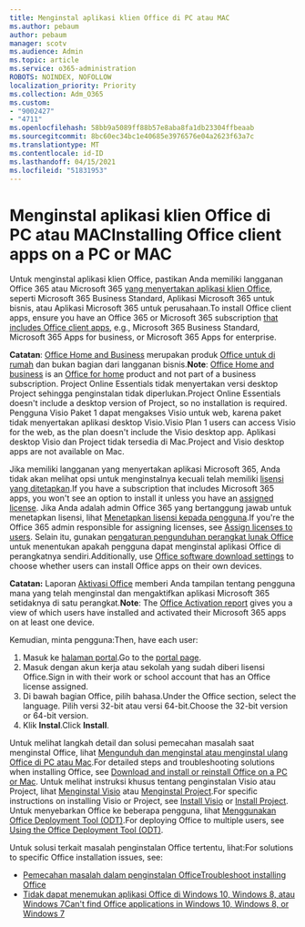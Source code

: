 ```yaml
---
title: Menginstal aplikasi klien Office di PC atau MAC
ms.author: pebaum
author: pebaum
manager: scotv
ms.audience: Admin
ms.topic: article
ms.service: o365-administration
ROBOTS: NOINDEX, NOFOLLOW
localization_priority: Priority
ms.collection: Adm_O365
ms.custom:
- "9002427"
- "4711"
ms.openlocfilehash: 58bb9a5089ff88b57e8aba8fa1db23304ffbeaab
ms.sourcegitcommit: 8bc60ec34bc1e40685e3976576e04a2623f63a7c
ms.translationtype: MT
ms.contentlocale: id-ID
ms.lasthandoff: 04/15/2021
ms.locfileid: "51831953"
---
```

# <a name="installing-office-client-apps-on-a-pc-or-mac"></a><span data-ttu-id="b1136-102">Menginstal aplikasi klien Office di PC atau MAC</span><span class="sxs-lookup"><span data-stu-id="b1136-102">Installing Office client apps on a PC or MAC</span></span>

<span data-ttu-id="b1136-103">Untuk menginstal aplikasi klien Office, pastikan Anda memiliki langganan Office 365 atau Microsoft 365 [yang menyertakan aplikasi klien Office](https://support.office.com/article/office-for-home-and-office-for-business-plans-28cbc8cf-1332-4f04-9123-9b660abb629e), seperti Microsoft 365 Business Standard, Aplikasi Microsoft 365 untuk bisnis, atau Aplikasi Microsoft 365 untuk perusahaan.</span><span class="sxs-lookup"><span data-stu-id="b1136-103">To install Office client apps, ensure you have an Office 365 or Microsoft 365 subscription [that includes Office client apps](https://support.office.com/article/office-for-home-and-office-for-business-plans-28cbc8cf-1332-4f04-9123-9b660abb629e), e.g., Microsoft 365 Business Standard, Microsoft 365 Apps for business, or Microsoft 365 Apps for enterprise.</span></span>

<span data-ttu-id="b1136-104">**Catatan**: [Office Home and Business](https://support.microsoft.com/office/office-for-home-and-office-for-business-plans-28cbc8cf-1332-4f04-9123-9b660abb629e) merupakan produk [Office untuk di rumah](https://support.office.com/article/28cbc8cf-1332-4f04-9123-9b660abb629e?wt.mc_id=Alchemy_ClientDIA) dan bukan bagian dari langganan bisnis.</span><span class="sxs-lookup"><span data-stu-id="b1136-104">**Note**: [Office Home and business](https://support.microsoft.com/office/office-for-home-and-office-for-business-plans-28cbc8cf-1332-4f04-9123-9b660abb629e) is an [Office for home](https://support.office.com/article/28cbc8cf-1332-4f04-9123-9b660abb629e?wt.mc_id=Alchemy_ClientDIA) product and not part of a business subscription.</span></span> <span data-ttu-id="b1136-105">Project Online Essentials tidak menyertakan versi desktop Project sehingga penginstalan tidak diperlukan.</span><span class="sxs-lookup"><span data-stu-id="b1136-105">Project Online Essentials doesn't include a desktop version of Project, so no installation is required.</span></span> <span data-ttu-id="b1136-106">Pengguna Visio Paket 1 dapat mengakses Visio untuk web, karena paket tidak menyertakan aplikasi desktop Visio.</span><span class="sxs-lookup"><span data-stu-id="b1136-106">Visio Plan 1 users can access Visio for the web, as the plan doesn't include the Visio desktop app.</span></span> <span data-ttu-id="b1136-107">Aplikasi desktop Visio dan Project tidak tersedia di Mac.</span><span class="sxs-lookup"><span data-stu-id="b1136-107">Project and Visio desktop apps are not available on Mac.</span></span>

<span data-ttu-id="b1136-108">Jika memiliki langganan yang menyertakan aplikasi Microsoft 365, Anda tidak akan melihat opsi untuk menginstalnya kecuali telah memiliki [lisensi yang ditetapkan](https://support.office.com/article/what-office-365-business-product-or-license-do-i-have-f8ab5e25-bf3f-4a47-b264-174b1ee925fd?wt.mc_id=scl_installoffice_home).</span><span class="sxs-lookup"><span data-stu-id="b1136-108">If you have a subscription that includes Microsoft 365 apps, you won't see an option to install it unless you have an [assigned license](https://support.office.com/article/what-office-365-business-product-or-license-do-i-have-f8ab5e25-bf3f-4a47-b264-174b1ee925fd?wt.mc_id=scl_installoffice_home).</span></span> <span data-ttu-id="b1136-109">Jika Anda adalah admin Office 365 yang bertanggung jawab untuk menetapkan lisensi, lihat [Menetapkan lisensi kepada pengguna](https://support.office.com/article/assign-licenses-to-users-in-office-365-for-business-997596b5-4173-4627-b915-36abac6786dc?wt.mc_id=scl_installoffice_home).</span><span class="sxs-lookup"><span data-stu-id="b1136-109">If you're the Office 365 admin responsible for assigning licenses, see [Assign licenses to users](https://support.office.com/article/assign-licenses-to-users-in-office-365-for-business-997596b5-4173-4627-b915-36abac6786dc?wt.mc_id=scl_installoffice_home).</span></span> <span data-ttu-id="b1136-110">Selain itu, gunakan [pengaturan pengunduhan perangkat lunak Office](https://docs.microsoft.com/DeployOffice/manage-software-download-settings-office-365) untuk menentukan apakah pengguna dapat menginstal aplikasi Office di perangkatnya sendiri.</span><span class="sxs-lookup"><span data-stu-id="b1136-110">Additionally, use [Office‎ software download settings](https://docs.microsoft.com/DeployOffice/manage-software-download-settings-office-365) to choose whether users can install ‎Office‎ apps on their own devices.</span></span>

<span data-ttu-id="b1136-111">**Catatan:** Laporan [Aktivasi Office](https://docs.microsoft.com/microsoft-365/admin/activity-reports/microsoft-office-activations?view=o365-worldwide) memberi Anda tampilan tentang pengguna mana yang telah menginstal dan mengaktifkan aplikasi Microsoft 365 setidaknya di satu perangkat.</span><span class="sxs-lookup"><span data-stu-id="b1136-111">**Note**: The [Office Activation report](https://docs.microsoft.com/microsoft-365/admin/activity-reports/microsoft-office-activations?view=o365-worldwide) gives you a view of which users have installed and activated their Microsoft 365 apps on at least one device.</span></span>

<span data-ttu-id="b1136-112">Kemudian, minta pengguna:</span><span class="sxs-lookup"><span data-stu-id="b1136-112">Then, have each user:</span></span>

1. <span data-ttu-id="b1136-113">Masuk ke [halaman portal](https://portal.office.com/OLS/MySoftware.aspx).</span><span class="sxs-lookup"><span data-stu-id="b1136-113">Go to the [portal page](https://portal.office.com/OLS/MySoftware.aspx).</span></span>
2. <span data-ttu-id="b1136-114">Masuk dengan akun kerja atau sekolah yang sudah diberi lisensi Office.</span><span class="sxs-lookup"><span data-stu-id="b1136-114">Sign in with their work or school account that has an Office license assigned.</span></span> 
3. <span data-ttu-id="b1136-115">Di bawah bagian Office, pilih bahasa.</span><span class="sxs-lookup"><span data-stu-id="b1136-115">Under the Office section, select the language.</span></span> <span data-ttu-id="b1136-116">Pilih versi 32-bit atau versi 64-bit.</span><span class="sxs-lookup"><span data-stu-id="b1136-116">Choose the 32-bit version or 64-bit version.</span></span>
4. <span data-ttu-id="b1136-117">Klik **Instal**.</span><span class="sxs-lookup"><span data-stu-id="b1136-117">Click **Install**.</span></span>

<span data-ttu-id="b1136-118">Untuk melihat langkah detail dan solusi pemecahan masalah saat menginstal Office, lihat [Mengunduh dan menginstal atau menginstal ulang Office di PC atau Mac](https://support.office.com/article/4414eaaf-0478-48be-9c42-23adc4716658?wt.mc_id=Alchemy_ClientDIA).</span><span class="sxs-lookup"><span data-stu-id="b1136-118">For detailed steps and troubleshooting solutions when installing Office, see [Download and install or reinstall Office on a PC or Mac](https://support.office.com/article/4414eaaf-0478-48be-9c42-23adc4716658?wt.mc_id=Alchemy_ClientDIA).</span></span> <span data-ttu-id="b1136-119">Untuk melihat instruksi khusus tentang penginstalan Visio atau Project, lihat [Menginstal Visio](https://support.office.com/article/f98f21e3-aa02-4827-9167-ddab5b025710) atau [Menginstal Project](https://support.office.com/article/7059249b-d9fe-4d61-ab96-5c5bf435f281).</span><span class="sxs-lookup"><span data-stu-id="b1136-119">For specific instructions on installing Visio or Project, see [Install Visio](https://support.office.com/article/f98f21e3-aa02-4827-9167-ddab5b025710) or [Install Project](https://support.office.com/article/7059249b-d9fe-4d61-ab96-5c5bf435f281).</span></span> <span data-ttu-id="b1136-120">Untuk menyebarkan Office ke beberapa pengguna, lihat [Menggunakan Office Deployment Tool (ODT)](https://docs.microsoft.com/alchemyinsights/using-the-office-deployment-tool).</span><span class="sxs-lookup"><span data-stu-id="b1136-120">For deploying Office to multiple users, see [Using the Office Deployment Tool (ODT)](https://docs.microsoft.com/alchemyinsights/using-the-office-deployment-tool).</span></span>

<span data-ttu-id="b1136-121">Untuk solusi terkait masalah penginstalan Office tertentu, lihat:</span><span class="sxs-lookup"><span data-stu-id="b1136-121">For solutions to specific Office installation issues, see:</span></span>
- [<span data-ttu-id="b1136-122">Pemecahan masalah dalam penginstalan Office</span><span class="sxs-lookup"><span data-stu-id="b1136-122">Troubleshoot installing Office</span></span>](https://support.office.com/article/35ff2def-e0b2-4dac-9784-4cf212c1f6c2#BKMK_ErrorMessages)
- [<span data-ttu-id="b1136-123">Tidak dapat menemukan aplikasi Office di Windows 10, Windows 8, atau Windows 7</span><span class="sxs-lookup"><span data-stu-id="b1136-123">Can't find Office applications in Windows 10, Windows 8, or Windows 7</span></span>](https://support.office.com/article/can-t-find-office-applications-in-windows-10-windows-8-or-windows-7-907ce545-6ae8-459b-8d9d-de6764a635d6)
